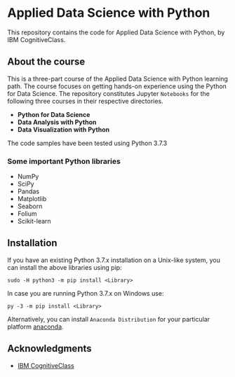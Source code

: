 # Applied Data Science with Python

This repository contains the code for Applied Data Science with Python, by IBM CognitiveClass. 

## About the course
This is a three-part course of the Applied Data Science with Python learning path. The course focuses on getting hands-on experience using the Python for Data Science. The repository constitutes Jupyter `Notebooks` for the following three courses in their respective directories.

- **Python for Data Science**
- **Data Analysis with Python**
- **Data Visualization with Python**

The code samples have been tested using Python 3.7.3

### Some important Python libraries
- NumPy
- SciPy
- Pandas
- Matplotlib
- Seaborn
- Folium
- Scikit-learn


## Installation

If you have an existing Python 3.7.x installation on a Unix-like system, you can install the above libraries using pip:

```
sudo -H python3 -m pip install <Library>
```

In case you are running Python 3.7.x on Windows use:

```
py -3 -m pip install <Library>
```

Alternatively, you can install `Anaconda Distribution` for your particular platform 
[anaconda](https://www.anaconda.com/).

## Acknowledgments

* [IBM CognitiveClass](https://cognitiveclass.ai/)

